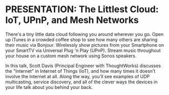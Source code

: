 # PRESENTATION: The Littlest Cloud: IoT, UPnP, and Mesh Networks

There's a tiny little data cloud following you around wherever you go. Open up iTunes in a crowded coffee shop to see how many others are sharing their music via Bonjour. Wirelessly show pictures from your Smartphone on your SmartTV via Universal Plug 'n Play (UPnP). Stream music throughout your house on a custom mesh network using Sonos speakers.

In this talk, Scott Davis (Principal Engineer with ThoughtWorks) discusses the "Internet" in Internet of Things (IoT), and how many times it doesn't involve the Internet at all. Along the way, you'll see examples of UDP multicasting, service discovery, and all of the clever ways the devices in your life talk about you behind your back.  
